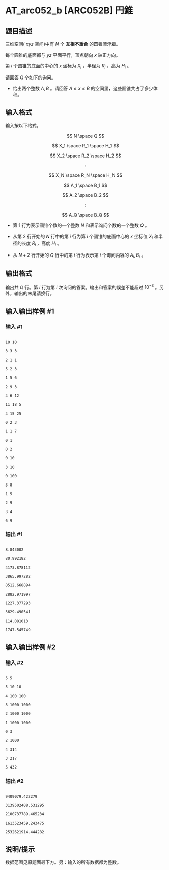 # AT_arc052_b [ARC052B] 円錐

## 题目描述

三维空间( $xyz$ 空间)中有 $N$ 个 **互相不重合** 的圆锥漂浮着。

每个圆锥的底面都与 $yz$ 平面平行，顶点朝向 $x$ 轴正方向。

第 $i$ 个圆锥的底面的中心的 $x$ 坐标为 $X_i$ ，半径为 $R_i$ ，高为 $H_i$ 。

请回答 $Q$ 个如下的询问。
- 给出两个整数 $A,B$ 。请回答 $A \le x \le B$ 的空间里，这些圆锥共占了多少体积。

## 输入格式

输入按以下格式。
$$ N \space Q $$
$$ X_1 \space R_1 \space H_1 $$
$$ X_2 \space R_2 \space H_2 $$
$$ : $$
$$ X_N \space R_N \space H_N $$
$$ A_1 \space B_1 $$
$$ A_2 \space B_2 $$
$$ : $$
$$ A_Q \space B_Q $$

- 第 $1$ 行为表示圆锥个数的一个整数 $N$ 和表示询问个数的一个整数 $Q$ 。
- 从第 $2$ 行开始的 $N$ 行中的第 $i$ 行为第 $i$ 个圆锥的底面中心的 $x$ 坐标值 $X_i$ 和半径的长度 $R_i$ ，高度 $H_i$ 。
- 从 $N+2$ 行开始的 $Q$ 行中的第 $i$ 行为表示第 $i$ 个询问内容的 $A_i,B_i$ 。

## 输出格式

输出共 $Q$ 行。第 $i$ 行为第 $i$ 次询问的答案。输出和答案的误差不能超过 $10^{-3}$ 。另外，输出的末尾请换行。

## 输入输出样例 #1

### 输入 #1

```
10 10
3 3 3
2 1 1
5 2 3
1 5 6
2 9 3
4 6 12
11 18 5
4 15 25
0 2 3
1 1 7
0 1
0 2
0 10
3 10
0 100
3 8
1 5
2 9
3 4
6 9
```

### 输出 #1

```
8.843002
80.992182
4173.878112
3865.997282
8512.668894
2882.971997
1227.377293
3629.490541
114.081013
1747.545749
```

## 输入输出样例 #2

### 输入 #2

```
5 5
5 10 10
4 100 100
3 1000 1000
2 1000 1000
1 1000 1000
0 3
2 1000
4 314
3 217
5 432
```

### 输出 #2

```
9409079.422279
3139502408.531295
2100737789.465234
1613523459.243475
2532621914.444282
```

## 说明/提示

数据范围见原题面最下方。另：输入的所有数据都为整数。